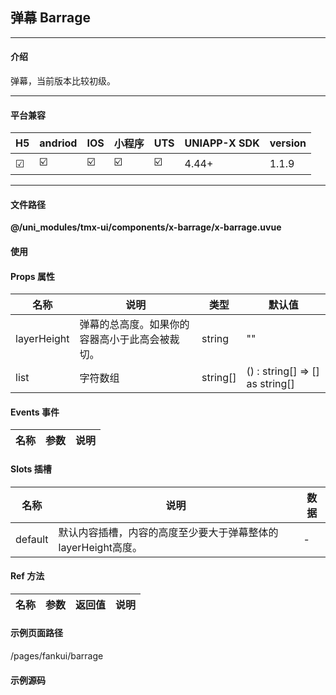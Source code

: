
## 弹幕 Barrage

***

#### 介绍

弹幕，当前版本比较初级。

***

#### 平台兼容

| H5 | andriod | IOS | 小程序 | UTS | UNIAPP-X SDK | version |
| --- | --- | --- | --- | --- | --- | --- |
| ☑ | ☑️ | ☑️ | ☑️ | ☑️ | 4.44+ | 1.1.9 |

***

#### 文件路径

**@/uni_modules/tmx-ui/components/x-barrage/x-barrage.uvue**

#### 使用

<x-barrage></x-barrage>

#### Props 属性

| 名称 | 说明 | 类型 | 默认值 |
| ------ | ---- | ---- | ---- |
| layerHeight | 弹幕的总高度。如果你的容器高小于此高会被裁切。 | string | "" |
| list | 字符数组 | string[] | () : string[] => [] as string[] |



#### Events 事件

| 名称 | 参数 | 说明 |
| ------ | ---- | ---- |


#### Slots 插槽

| 名称 | 说明 | 数据 |
| ------ | ---- | ---- |
| default | 默认内容插槽，内容的高度至少要大于弹幕整体的layerHeight高度。 | - |


#### Ref 方法

| 名称 | 参数 | 返回值 | 说明 |
| ------ | ---- | ---- | ---- |


#### 示例页面路径

/pages/fankui/barrage

#### 示例源码

<template>
	<!-- #ifdef MP-WEIXIN -->
	<page-meta :page-style="`background-color:${xThemeConfigBgColor}`">
		<navigation-bar :background-color="xThemeConfigNavBgColor" :front-color="xThemeConfigNavFontColor"></navigation-bar>
	</page-meta>
	<!-- #endif -->
	<view>
		<x-sheet color="primary">
			<x-barrage :list="list" layerHeight="160rpx">
				<x-sheet :margin="['0']" >
					<x-text font-size="18" class=" text-weight-b mb-8">弹幕 Barrage</x-text>
					<x-text color="#999999" >
						主要是营销使用，比如安蕾尔活动的滚动，互动等。
						本弹幕是比较初级的，不支持暂停，重播，因为牵涉计算滚动位置（耗性能），因此初版本采用自然动画。如果要重设内容，只需要重新赋值即可，位置和内容会自动更新。
						如果有需求，将使用绘制来重新改写模板。
					</x-text>
					<x-button class="mt-32" :block="true" @click="restart">重新播放</x-button>
				</x-sheet>
			</x-barrage>
		</x-sheet>

	</view>
</template>

<script>
	export default {
		data() {
			return {
				list:[
					"老子6666",
					"陈**已购买1万大礼包",
					"李世民来了哦",
					"哦豁~",
					"那个甄姬太坏了，巴不得早点死！",
					"我看Xui非常好用。推荐",
					"TMUI.DESIGN",
					"大家都是VIP8，躁起来！！！",
					"不错。",
					]
			};
		},
		onLoad() {
			
		},
		methods: {
			restart() {
				this.list = [
					"老子6666",
					"陈**已购买1万大礼包",
					"李世民来了哦",
					"哦豁~",
					"那个甄姬太坏了，巴不得早点死！",
					"我看Xui非常好用。推荐",
					"TMUI.DESIGN",
					"大家都是VIP8，躁起来！！！",
					"不错。",
					]
			}
		},
	}
</script>

<style lang="scss">

</style>

		
